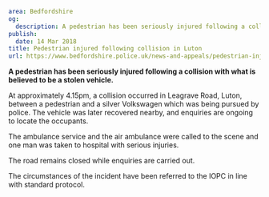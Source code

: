 ```yaml
area: Bedfordshire
og:
  description: A pedestrian has been seriously injured following a collision with what is believed to be a stolen vehicle.
publish:
  date: 14 Mar 2018
title: Pedestrian injured following collision in Luton
url: https://www.bedfordshire.police.uk/news-and-appeals/pedestrian-injured-luton-collision
```

**A pedestrian has been seriously injured following a collision with what is believed to be a stolen vehicle.**

At approximately 4.15pm, a collision occurred in Leagrave Road, Luton, between a pedestrian and a silver Volkswagen which was being pursued by police. The vehicle was later recovered nearby, and enquiries are ongoing to locate the occupants.

The ambulance service and the air ambulance were called to the scene and one man was taken to hospital with serious injuries.

The road remains closed while enquiries are carried out.

The circumstances of the incident have been referred to the IOPC in line with standard protocol.
